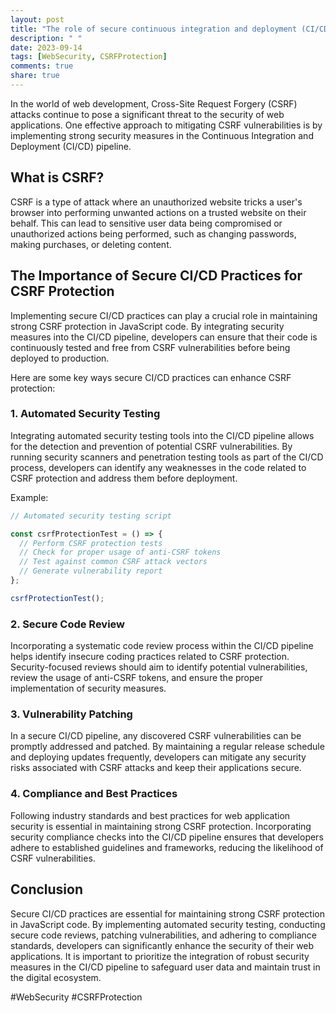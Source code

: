 ```yaml
---
layout: post
title: "The role of secure continuous integration and deployment (CI/CD) practices in maintaining strong CSRF protection in JavaScript code"
description: " "
date: 2023-09-14
tags: [WebSecurity, CSRFProtection]
comments: true
share: true
---
```


In the world of web development, Cross-Site Request Forgery (CSRF) attacks continue to pose a significant threat to the security of web applications. One effective approach to mitigating CSRF vulnerabilities is by implementing strong security measures in the Continuous Integration and Deployment (CI/CD) pipeline.

## What is CSRF?

CSRF is a type of attack where an unauthorized website tricks a user's browser into performing unwanted actions on a trusted website on their behalf. This can lead to sensitive user data being compromised or unauthorized actions being performed, such as changing passwords, making purchases, or deleting content.

## The Importance of Secure CI/CD Practices for CSRF Protection

Implementing secure CI/CD practices can play a crucial role in maintaining strong CSRF protection in JavaScript code. By integrating security measures into the CI/CD pipeline, developers can ensure that their code is continuously tested and free from CSRF vulnerabilities before being deployed to production.

Here are some key ways secure CI/CD practices can enhance CSRF protection:

### 1. Automated Security Testing

Integrating automated security testing tools into the CI/CD pipeline allows for the detection and prevention of potential CSRF vulnerabilities. By running security scanners and penetration testing tools as part of the CI/CD process, developers can identify any weaknesses in the code related to CSRF protection and address them before deployment.

Example: 

```javascript
// Automated security testing script

const csrfProtectionTest = () => {
  // Perform CSRF protection tests
  // Check for proper usage of anti-CSRF tokens
  // Test against common CSRF attack vectors
  // Generate vulnerability report
};

csrfProtectionTest();
```

### 2. Secure Code Review

Incorporating a systematic code review process within the CI/CD pipeline helps identify insecure coding practices related to CSRF protection. Security-focused reviews should aim to identify potential vulnerabilities, review the usage of anti-CSRF tokens, and ensure the proper implementation of security measures.

### 3. Vulnerability Patching

In a secure CI/CD pipeline, any discovered CSRF vulnerabilities can be promptly addressed and patched. By maintaining a regular release schedule and deploying updates frequently, developers can mitigate any security risks associated with CSRF attacks and keep their applications secure.

### 4. Compliance and Best Practices

Following industry standards and best practices for web application security is essential in maintaining strong CSRF protection. Incorporating security compliance checks into the CI/CD pipeline ensures that developers adhere to established guidelines and frameworks, reducing the likelihood of CSRF vulnerabilities.

## Conclusion

Secure CI/CD practices are essential for maintaining strong CSRF protection in JavaScript code. By implementing automated security testing, conducting secure code reviews, patching vulnerabilities, and adhering to compliance standards, developers can significantly enhance the security of their web applications. It is important to prioritize the integration of robust security measures in the CI/CD pipeline to safeguard user data and maintain trust in the digital ecosystem.

#WebSecurity #CSRFProtection